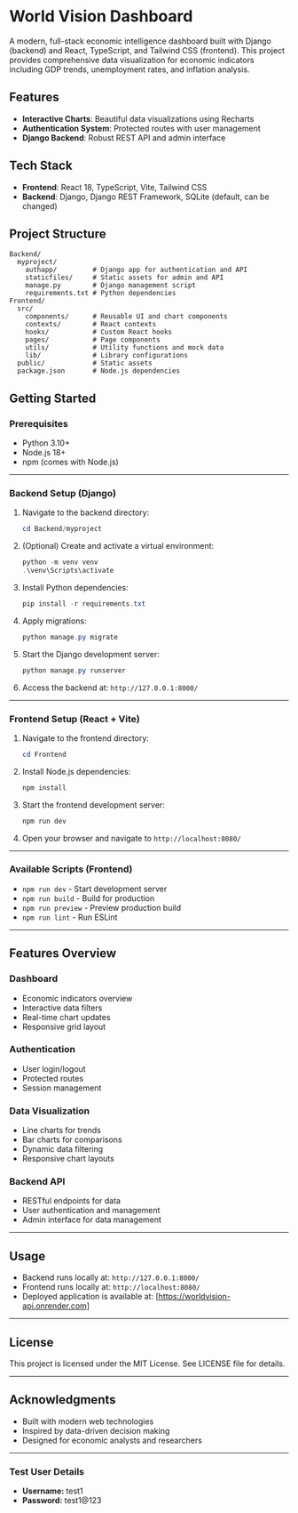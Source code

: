 
# World Vision Dashboard

A modern, full-stack economic intelligence dashboard built with Django (backend) and React, TypeScript, and Tailwind CSS (frontend). This project provides comprehensive data visualization for economic indicators including GDP trends, unemployment rates, and inflation analysis.

## Features

- **Interactive Charts**: Beautiful data visualizations using Recharts
- **Authentication System**: Protected routes with user management
- **Django Backend**: Robust REST API and admin interface

## Tech Stack

- **Frontend**: React 18, TypeScript, Vite, Tailwind CSS
- **Backend**: Django, Django REST Framework, SQLite (default, can be changed)

## Project Structure

```
Backend/
  myproject/
    authapp/         # Django app for authentication and API
    staticfiles/     # Static assets for admin and API
    manage.py        # Django management script
    requirements.txt # Python dependencies
Frontend/
  src/
    components/      # Reusable UI and chart components
    contexts/        # React contexts
    hooks/           # Custom React hooks
    pages/           # Page components
    utils/           # Utility functions and mock data
    lib/             # Library configurations
  public/            # Static assets
  package.json       # Node.js dependencies
```

## Getting Started

### Prerequisites

- Python 3.10+
- Node.js 18+
- npm (comes with Node.js)

---

### Backend Setup (Django)

1. Navigate to the backend directory:
   ```powershell
   cd Backend/myproject
   ```
2. (Optional) Create and activate a virtual environment:
   ```powershell
   python -m venv venv
   .\venv\Scripts\activate
   ```
3. Install Python dependencies:
   ```powershell
   pip install -r requirements.txt
   ```
4. Apply migrations:
   ```powershell
   python manage.py migrate
   ```
5. Start the Django development server:
   ```powershell
   python manage.py runserver
   ```
6. Access the backend at: `http://127.0.0.1:8000/`

---

### Frontend Setup (React + Vite)

1. Navigate to the frontend directory:
   ```powershell
   cd Frontend
   ```
2. Install Node.js dependencies:
   ```powershell
   npm install
   ```
3. Start the frontend development server:
   ```powershell
   npm run dev
   ```
4. Open your browser and navigate to `http://localhost:8080/`

---

### Available Scripts (Frontend)

- `npm run dev` - Start development server
- `npm run build` - Build for production
- `npm run preview` - Preview production build
- `npm run lint` - Run ESLint

---

## Features Overview

### Dashboard
- Economic indicators overview
- Interactive data filters
- Real-time chart updates
- Responsive grid layout

### Authentication
- User login/logout
- Protected routes
- Session management

### Data Visualization
- Line charts for trends
- Bar charts for comparisons
- Dynamic data filtering
- Responsive chart layouts

### Backend API
- RESTful endpoints for data
- User authentication and management
- Admin interface for data management

---

## Usage


- Backend runs locally at: `http://127.0.0.1:8000/`
- Frontend runs locally at: `http://localhost:8080/`
- Deployed application is available at: [https://worldvision-api.onrender.com]

---



## License

This project is licensed under the MIT License. See LICENSE file for details.

---

## Acknowledgments

- Built with modern web technologies
- Inspired by data-driven decision making
- Designed for economic analysts and researchers


---

### Test User Details
- **Username:** test1
- **Password:** test1@123
